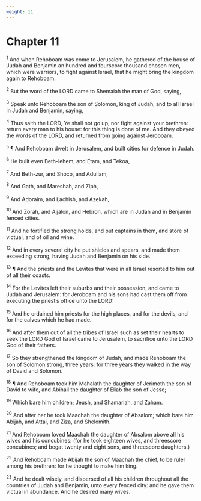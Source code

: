 ```yaml
---
weight: 11
---
```


# Chapter 11

<sup>1</sup> And when Rehoboam was come to Jerusalem, he gathered of the house of Judah and Benjamin an hundred and fourscore thousand chosen men, which were warriors, to fight against Israel, that he might bring the kingdom again to Rehoboam. 

<sup>2</sup> But the word of the LORD came to Shemaiah the man of God, saying, 

<sup>3</sup> Speak unto Rehoboam the son of Solomon, king of Judah, and to all Israel in Judah and Benjamin, saying, 

<sup>4</sup> Thus saith the LORD, Ye shall not go up, nor fight against your brethren: return every man to his house: for this thing is done of me. And they obeyed the words of the LORD, and returned from going against Jeroboam. 

<sup>5</sup> ¶ And Rehoboam dwelt in Jerusalem, and built cities for defence in Judah. 

<sup>6</sup> He built even Beth-lehem, and Etam, and Tekoa, 

<sup>7</sup> And Beth-zur, and Shoco, and Adullam, 

<sup>8</sup> And Gath, and Mareshah, and Ziph, 

<sup>9</sup> And Adoraim, and Lachish, and Azekah, 

<sup>10</sup> And Zorah, and Aijalon, and Hebron, which are in Judah and in Benjamin fenced cities. 

<sup>11</sup> And he fortified the strong holds, and put captains in them, and store of victual, and of oil and wine. 

<sup>12</sup> And in every several city he put shields and spears, and made them exceeding strong, having Judah and Benjamin on his side. 

<sup>13</sup> ¶ And the priests and the Levites that were in all Israel resorted to him out of all their coasts. 

<sup>14</sup> For the Levites left their suburbs and their possession, and came to Judah and Jerusalem: for Jeroboam and his sons had cast them off from executing the priest’s office unto the LORD: 

<sup>15</sup> And he ordained him priests for the high places, and for the devils, and for the calves which he had made. 

<sup>16</sup> And after them out of all the tribes of Israel such as set their hearts to seek the LORD God of Israel came to Jerusalem, to sacrifice unto the LORD God of their fathers. 

<sup>17</sup> So they strengthened the kingdom of Judah, and made Rehoboam the son of Solomon strong, three years: for three years they walked in the way of David and Solomon. 

<sup>18</sup> ¶ And Rehoboam took him Mahalath the daughter of Jerimoth the son of David to wife, and Abihail the daughter of Eliab the son of Jesse; 

<sup>19</sup> Which bare him children; Jeush, and Shamariah, and Zaham. 

<sup>20</sup> And after her he took Maachah the daughter of Absalom; which bare him Abijah, and Attai, and Ziza, and Shelomith. 

<sup>21</sup> And Rehoboam loved Maachah the daughter of Absalom above all his wives and his concubines: (for he took eighteen wives, and threescore concubines; and begat twenty and eight sons, and threescore daughters.) 

<sup>22</sup> And Rehoboam made Abijah the son of Maachah the chief, to be ruler among his brethren: for he thought to make him king. 

<sup>23</sup> And he dealt wisely, and dispersed of all his children throughout all the countries of Judah and Benjamin, unto every fenced city: and he gave them victual in abundance. And he desired many wives. 


